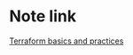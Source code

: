 # Note link

[Terraform basics and practices](https://jeweled-anaconda-3d2.notion.site/Terraform-basics-and-practices-34e5e25290384c5584d75eb9b46b74e1)
